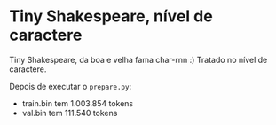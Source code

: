 # Tiny Shakespeare, nível de caractere

Tiny Shakespeare, da boa e velha fama char-rnn :) Tratado no nível de caractere.

Depois de executar o `prepare.py`:

- train.bin tem 1.003.854 tokens
- val.bin tem 111.540 tokens
